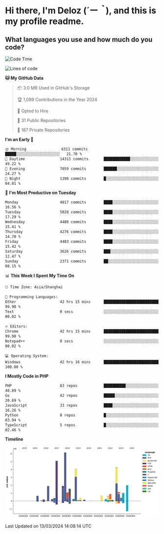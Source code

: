 # **Hi there, I'm Deloz (*´ー｀*), and this is my profile readme.**

## **What languages you use and how much do you code?**

<!--START_SECTION:waka-->
![Code Time](http://img.shields.io/badge/Code%20Time-3%2C457%20hrs%2037%20mins-blue)

![Lines of code](https://img.shields.io/badge/From%20Hello%20World%20I%27ve%20Written-36.0%20million%20lines%20of%20code-blue)

**🐱 My GitHub Data** 

> 📦 3.0 MB Used in GitHub's Storage 
 > 
> 🏆 1,089 Contributions in the Year 2024
 > 
> 💼 Opted to Hire
 > 
> 📜 31 Public Repositories 
 > 
> 🔑 187 Private Repositories 
 > 
**I'm an Early 🐤** 

```text
🌞 Morning                6311 commits        █████░░░░░░░░░░░░░░░░░░░░   21.70 % 
🌆 Daytime                14313 commits       ████████████░░░░░░░░░░░░░   49.22 % 
🌃 Evening                7059 commits        ██████░░░░░░░░░░░░░░░░░░░   24.27 % 
🌙 Night                  1398 commits        █░░░░░░░░░░░░░░░░░░░░░░░░   04.81 % 
```
📅 **I'm Most Productive on Tuesday** 

```text
Monday                   4817 commits        ████░░░░░░░░░░░░░░░░░░░░░   16.56 % 
Tuesday                  5028 commits        ████░░░░░░░░░░░░░░░░░░░░░   17.29 % 
Wednesday                4480 commits        ████░░░░░░░░░░░░░░░░░░░░░   15.41 % 
Thursday                 4276 commits        ████░░░░░░░░░░░░░░░░░░░░░   14.70 % 
Friday                   4483 commits        ████░░░░░░░░░░░░░░░░░░░░░   15.42 % 
Saturday                 3626 commits        ███░░░░░░░░░░░░░░░░░░░░░░   12.47 % 
Sunday                   2371 commits        ██░░░░░░░░░░░░░░░░░░░░░░░   08.15 % 
```


📊 **This Week I Spent My Time On** 

```text
🕑︎ Time Zone: Asia/Shanghai

💬 Programming Languages: 
Other                    42 hrs 15 mins      █████████████████████████   99.98 % 
Text                     0 secs              ░░░░░░░░░░░░░░░░░░░░░░░░░   00.02 % 

🔥 Editors: 
Chrome                   42 hrs 15 mins      █████████████████████████   99.98 % 
Notepad++                0 secs              ░░░░░░░░░░░░░░░░░░░░░░░░░   00.02 % 

💻 Operating System: 
Windows                  42 hrs 16 mins      █████████████████████████   100.00 % 
```

**I Mostly Code in PHP** 

```text
PHP                      83 repos            ██████████░░░░░░░░░░░░░░░   40.89 % 
Go                       42 repos            █████░░░░░░░░░░░░░░░░░░░░   20.69 % 
JavaScript               33 repos            ████░░░░░░░░░░░░░░░░░░░░░   16.26 % 
Python                   8 repos             █░░░░░░░░░░░░░░░░░░░░░░░░   03.94 % 
TypeScript               5 repos             █░░░░░░░░░░░░░░░░░░░░░░░░   02.46 % 
```



**Timeline**

![Lines of Code chart](https://raw.githubusercontent.com/deloz/deloz/main/assets/bar_graph.png)


 Last Updated on 13/03/2024 14:08:14 UTC
<!--END_SECTION:waka-->
